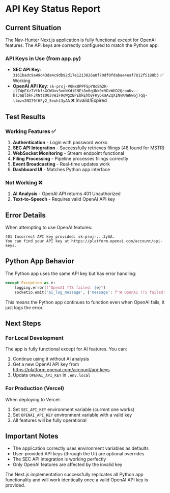 # API Key Status Report

## Current Situation

The Nav-Hunter Next.js application is fully functional except for OpenAI features. The API keys are correctly configured to match the Python app:

### API Keys in Use (from app.py)
- **SEC API Key**: `3161badc9a49d43da4c9db92d17e1213026a0f70df0fdabae4eaf7812f5188b3` ✅ Working
- **OpenAI API Key**: `sk-proj-V0Nx0PPFSpY0dBh2K-ilZWpEXz7VtkfsGCWOvv3vnNXdiENEi8o6qUkk0cVDzWUD2QcouKv--bT3aBlbkFJXNtz00JVeiF9oWgzBPEbkEhb8FKy6KaA2qXINvKNWNwGj7qq-ltmzv2NI79f6Fy2_5euht3yAA` ❌ Invalid/Expired

## Test Results

### Working Features ✅
1. **Authentication** - Login with password works
2. **SEC API Integration** - Successfully retrieves filings (48 found for MSTR)
3. **WebSocket Monitoring** - Stream endpoint functional
4. **Filing Processing** - Pipeline processes filings correctly
5. **Event Broadcasting** - Real-time updates work
6. **Dashboard UI** - Matches Python app interface

### Not Working ❌
1. **AI Analysis** - OpenAI API returns 401 Unauthorized
2. **Text-to-Speech** - Requires valid OpenAI API key

## Error Details

When attempting to use OpenAI features:
```
401 Incorrect API key provided: sk-proj-...3yAA. 
You can find your API key at https://platform.openai.com/account/api-keys.
```

## Python App Behavior

The Python app uses the same API key but has error handling:
```python
except Exception as e:
    logging.error(f"OpenAI TTS failed: {e}")
    socketio.emit('ai_log_message', {'message': f'❌ OpenAI TTS failed: {e}', 'level': 'error'}, room=sid)
```

This means the Python app continues to function even when OpenAI fails, it just logs the error.

## Next Steps

### For Local Development
The app is fully functional except for AI features. You can:
1. Continue using it without AI analysis
2. Get a new OpenAI API key from https://platform.openai.com/account/api-keys
3. Update `OPENAI_API_KEY` in `.env.local`

### For Production (Vercel)
When deploying to Vercel:
1. Set `SEC_API_KEY` environment variable (current one works)
2. Set `OPENAI_API_KEY` environment variable with a valid key
3. All features will be fully operational

## Important Notes

- The application correctly uses environment variables as defaults
- User-provided API keys (through the UI) are optional overrides
- The SEC API integration is working perfectly
- Only OpenAI features are affected by the invalid key

The Next.js implementation successfully replicates all Python app functionality and will work identically once a valid OpenAI API key is provided.